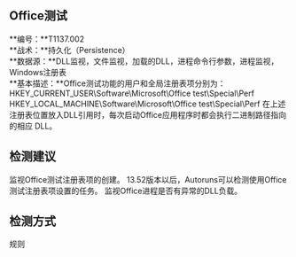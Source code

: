 ## Office测试  
**编号：**T1137.002  
**战术：**持久化（Persistence）  
**数据源：**DLL监视，文件监视，加载的DLL，进程命令行参数，进程监视，Windows注册表  
**基本描述：**Office测试功能的用户和全局注册表项分别为：
HKEY_CURRENT_USER\Software\Microsoft\Office test\Special\Perf
HKEY_LOCAL_MACHINE\Software\Microsoft\Office test\Special\Perf
在上述注册表位置放入DLL引用时，每次启动Office应用程序时都会执行二进制路径指向的相应 DLL。  
## 检测建议  
监视Office测试注册表项的创建。
13.52版本以后，Autoruns可以检测使用Office测试注册表项设置的任务。
监视Office进程是否有异常的DLL负载。  
## 检测方式  
规则